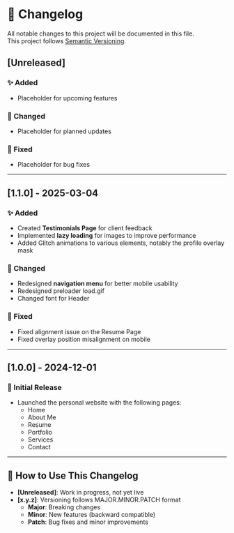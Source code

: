 # 📌 Changelog  

All notable changes to this project will be documented in this file.  
This project follows [Semantic Versioning](https://semver.org/).  

## [Unreleased]  
### ✨ Added  
- Placeholder for upcoming features  

### 🔧 Changed  
- Placeholder for planned updates  

### 🐞 Fixed  
- Placeholder for bug fixes  

---

## [1.1.0] - 2025-03-04  
### ✨ Added  
- Created **Testimonials Page** for client feedback  
- Implemented **lazy loading** for images to improve performance 
- Added Glitch animations to various elements, notably the profile overlay mask

### 🔧 Changed  
- Redesigned **navigation menu** for better mobile usability 
- Redesigned preloader load.gif
- Changed font for Header

### 🐞 Fixed  
- Fixed alignment issue on the Resume Page
- Fixed overlay position misalignment on mobile  

---

## [1.0.0] - 2024-12-01  
### 🚀 Initial Release  
- Launched the personal website with the following pages:  
  - Home  
  - About Me  
  - Resume  
  - Portfolio  
  - Services  
  - Contact  

---

## 📝 How to Use This Changelog  
- **[Unreleased]**: Work in progress, not yet live  
- **[x.y.z]**: Versioning follows MAJOR.MINOR.PATCH format  
  - **Major**: Breaking changes  
  - **Minor**: New features (backward compatible)  
  - **Patch**: Bug fixes and minor improvements  
